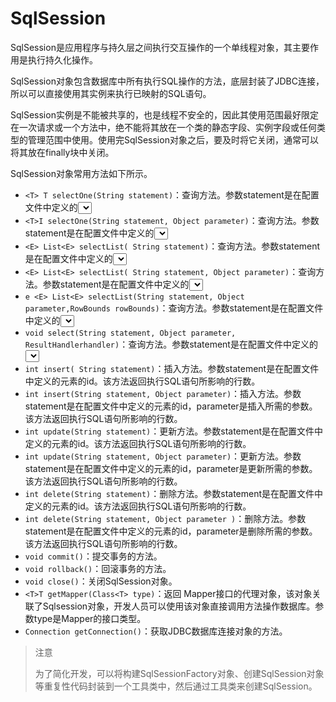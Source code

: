 # SqlSession

SqlSession是应用程序与持久层之间执行交互操作的一个单线程对象，其主要作用是执行持久化操作。

SqlSession对象包含数据库中所有执行SQL操作的方法，底层封装了JDBC连接，所以可以直接使用其实例来执行已映射的SQL语句。

SqlSession实例是不能被共享的，也是线程不安全的，因此其使用范围最好限定在一次请求或一个方法中，绝不能将其放在一个类的静态字段、实例字段或任何类型的管理范围中使用。使用完SqlSession对象之后，要及时将它关闭，通常可以将其放在finally块中关闭。

SqlSession对象常用方法如下所示。

-   `<T> T selectOne(String statement)`：查询方法。参数statement是在配置文件中定义的<select>元素的id。该方法返回执行SQL语句查询结果的一个泛型对象。
-   `<T>I selectOne(String statement, Object parameter)`：查询方法。参数statement是在配置文件中定义的<select>元素的id，parameter是查询所需的参数。该方法返回执行SQL语句查询结果的一个泛型对象。
-   `<E> List<E> selectList( String statement)`：查询方法。参数statement是在配置文件中定义的<select>元素的id。该方法返回执行SQL语句查询结果的泛型对象的集合。
-   `<E> List<E> selectList( String statement, Object parameter)`：查询方法。参数statement是在配置文件中定义的<select>元素的id，parameter是查询所需的参数。该方法返回执行SQL语句查询结果的泛型对象的集合。
-   `e <E> List<E> selectList(String statement, Object parameter,RowBounds rowBounds)`：查询方法。参数statement是在配置文件中定义的<select>元素的id，parameter是查询所需的参数，rowBounds是用于分页的参数对象。该方法返回执行SQL语句查询结果的泛型对象的集合。
-   `void select(String statement, Object parameter, ResultHandlerhandler)`：查询方法。参数statement是在配置文件中定义的<select>元素的id，parameter是查询所需的参数，ResultHandler对象用于处理查询返回的复杂结果集，通常用于多表查询。
-   `int insert( String statement)`：插入方法。参数statement是在配置文件中定义的<insert>元素的id。该方法返回执行SQL语句所影响的行数。
-   `int insert(String statement, Object parameter)`：插入方法。参数statement是在配置文件中定义的<insert>元素的id，parameter是插入所需的参数。该方法返回执行SQL语句所影响的行数。
-   `int update(String statement)`：更新方法。参数statement是在配置文件中定义的<update>元素的id。该方法返回执行SQL语句所影响的行数。
-   `int update(String statement, Object parameter)`：更新方法。参数statement是在配置文件中定义的<update>元素的id，parameter是更新所需的参数。该方法返回执行SQL语句所影响的行数。
-   `int delete(String statement)`：删除方法。参数statement是在配置文件中定义的<delete>元素的id。该方法返回执行SQL语句所影响的行数。
-   `int delete(String statement, Object parameter )`：删除方法。参数statement是在配置文件中定义的<delete>元素的id，parameter是删除所需的参数。该方法返回执行SQL语句所影响的行数。
-   `void commit()`：提交事务的方法。
-   `void rollback()`：回滚事务的方法。
-   `void close()`：关闭SqlSession对象。
-   `<T>T getMapper(Class<T> type)`：返回 Mapper接口的代理对象，该对象关联了Sqlsession对象，开发人员可以使用该对象直接调用方法操作数据库。参数type是Mapper的接口类型。
-   `Connection getConnection()`：获取JDBC数据库连接对象的方法。

>   注意
>
>   为了简化开发，可以将构建SqlSessionFactory对象、创建SqlSession对象等重复性代码封装到一个工具类中，然后通过工具类来创建SqlSession。
